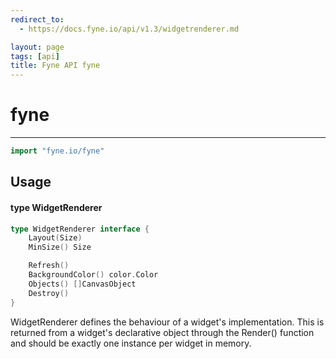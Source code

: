 ```yaml
---
redirect_to:
  - https://docs.fyne.io/api/v1.3/widgetrenderer.md

layout: page
tags: [api]
title: Fyne API fyne
---
```



# fyne
---
```go
import "fyne.io/fyne"
```

## Usage

#### type WidgetRenderer

```go
type WidgetRenderer interface {
	Layout(Size)
	MinSize() Size

	Refresh()
	BackgroundColor() color.Color
	Objects() []CanvasObject
	Destroy()
}
```

WidgetRenderer defines the behaviour of a widget's implementation. This is returned from a widget's declarative object through the Render() function and should be exactly one instance per widget in memory.

